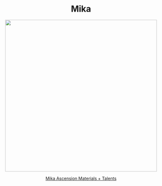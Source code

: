 <body>
  <div align="center">
    <h1> Mika </h1>
<img src="https://static.wikia.nocookie.net/genshin-impact/images/6/64/Personagem_Mika_Retrato.png/revision/latest/scale-to-width/360?cb=20230318212129&path-prefix=pt-br" width=500>
<p></p>
<a href="">Mika Ascension Materials + Talents</a><br>
  
  </div>
</body>
